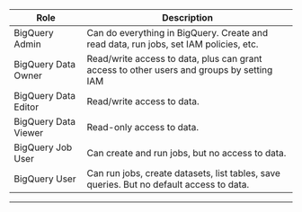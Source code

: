 | Role | Description |
| --- | --- |
| BigQuery Admin | Can do everything in BigQuery. Create and read data, run jobs, set IAM policies, etc. | 
BigQuery Data Owner | Read/write access to data, plus can grant access to other users and groups by setting IAM | policies. | 
| BigQuery Data Editor | Read/write access to data. | 
| BigQuery Data Viewer | Read-only access to data. | 
| BigQuery Job User | Can create and run jobs, but no access to data. | 
| BigQuery User | Can run jobs, create datasets, list tables, save queries. But no default access to data. | 

---

